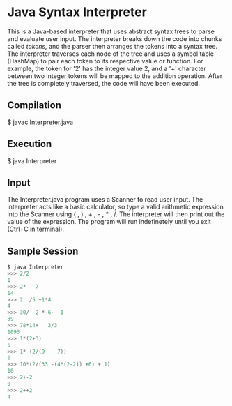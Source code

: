 # Java Syntax Interpreter
This is a Java-based interpreter that uses abstract syntax trees to parse and evaluate user input. The interpreter breaks down the code into chunks called *tokens,* and the parser then arranges the tokens into a syntax tree. The interpreter traverses each node of the tree and uses a symbol table (HashMap) to pair each token to its respective value or function. For example, the token for '2' has the integer value 2, and a '+' character between two integer tokens will be mapped to the addition operation. After the tree is completely traversed, the code will have been executed.

## Compilation
$ javac Interpreter.java
## Execution
$ java Interpreter

## Input
The Interpreter.java program uses a Scanner to read user input. The interpreter acts like a basic calculator, so type a valid arithmetic expression into the Scanner using ( , ) , + , - , * , /. The interpreter will then print out the value of the expression. The program will run indefinetely until you exit (Ctrl+C in terminal).

## Sample Session
```java
$ java Interpreter
>>> 2/2
1
>>> 2*   7
14
>>> 2  /5 +1*4
4
>>> 30/  2 * 6-  1
89
>>> 78*14+   3/3
1093
>>> 1*(2+3)
5
>>> 1* (2/(9   -7))
1
>>> 10*(2/(33 -(4*(2-2)) +6) + 1)
10
>>> 2+-2
0
>>> 2++2
4
```